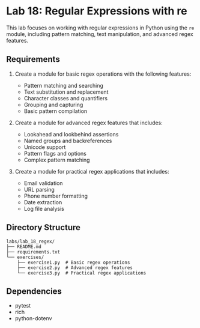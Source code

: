 # Lab 18: Regular Expressions with re

This lab focuses on working with regular expressions in Python using the `re` module, including pattern matching, text manipulation, and advanced regex features.

## Requirements

1. Create a module for basic regex operations with the following features:
   - Pattern matching and searching
   - Text substitution and replacement
   - Character classes and quantifiers
   - Grouping and capturing
   - Basic pattern compilation

2. Create a module for advanced regex features that includes:
   - Lookahead and lookbehind assertions
   - Named groups and backreferences
   - Unicode support
   - Pattern flags and options
   - Complex pattern matching

3. Create a module for practical regex applications that includes:
   - Email validation
   - URL parsing
   - Phone number formatting
   - Date extraction
   - Log file analysis

## Directory Structure

```
labs/lab_18_regex/
├── README.md
├── requirements.txt
└── exercises/
    ├── exercise1.py  # Basic regex operations
    ├── exercise2.py  # Advanced regex features
    └── exercise3.py  # Practical regex applications
```

## Dependencies

- pytest
- rich
- python-dotenv 